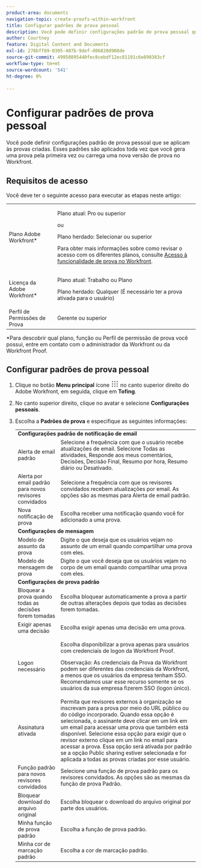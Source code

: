```yaml
---
product-area: documents
navigation-topic: create-proofs-within-workfront
title: Configurar padrões de prova pessoal
description: Você pode definir configurações padrão de prova pessoal que se aplicam às provas criadas. Esses padrões são aplicados toda vez que você gera uma prova pela primeira vez ou carrega uma nova versão de prova no Workfront.
author: Courtney
feature: Digital Content and Documents
exl-id: 278bff89-0305-407b-9def-d06820d908de
source-git-commit: 49950895440fec8cebdf12ec81191c6e890383cf
workflow-type: tm+mt
source-wordcount: '541'
ht-degree: 0%

---
```


# Configurar padrões de prova pessoal

Você pode definir configurações padrão de prova pessoal que se aplicam às provas criadas. Esses padrões são aplicados toda vez que você gera uma prova pela primeira vez ou carrega uma nova versão de prova no Workfront.

## Requisitos de acesso

Você deve ter o seguinte acesso para executar as etapas neste artigo:

<table style="table-layout:auto"> 
 <col> 
 <col> 
 <tbody> 
  <tr> 
   <td role="rowheader">Plano Adobe Workfront*</td> 
   <td> <p>Plano atual: Pro ou superior</p> <p>ou</p> <p>Plano herdado: Selecionar ou superior</p> <p>Para obter mais informações sobre como revisar o acesso com os diferentes planos, consulte <a href="/help/quicksilver/administration-and-setup/manage-workfront/configure-proofing/access-to-proofing-functionality.md" class="MCXref xref">Acesso à funcionalidade de prova no Workfront</a>.</p> </td> 
  </tr> 
  <tr> 
   <td role="rowheader">Licença da Adobe Workfront*</td> 
   <td> <p>Plano atual: Trabalho ou Plano</p> <p>Plano herdado: Qualquer (É necessário ter a prova ativada para o usuário)</p> </td> 
  </tr> 
  <tr> 
   <td role="rowheader">Perfil de Permissões de Prova </td> 
   <td>Gerente ou superior</td> 
  </tr> 
 </tbody> 
</table>

&#42;Para descobrir qual plano, função ou Perfil de permissão de prova você possui, entre em contato com o administrador da Workfront ou da Workfront Proof.

## Configurar padrões de prova pessoal

1. Clique no botão **Menu principal** ícone ![](assets/main-menu-icon.png) no canto superior direito do Adobe Workfront, em seguida, clique em **Tofing**.

1. No canto superior direito, clique no avatar e selecione **Configurações pessoais**.
1. Escolha a **Padrões de prova** e especifique as seguintes informações:

   <table style="table-layout:auto"> 
    <col> 
    <col> 
    <tbody> 
     <tr> 
      <td colspan="2"><strong>Configurações padrão de notificação de email</strong> </td> 
     </tr> 
     <tr> 
      <td>Alerta de email padrão</td> 
      <td>Selecione a frequência com que o usuário recebe atualizações de email. Selecione Todas as atividades, Responde aos meus comentários, Decisões, Decisão Final, Resumo por hora, Resumo diário ou Desativado.</td> 
     </tr> 
     <tr> 
      <td>Alerta por email padrão para novos revisores convidados</td> 
      <td>Selecione a frequência com que os revisores convidados recebem atualizações por email. As opções são as mesmas para Alerta de email padrão.</td> 
     </tr> 
     <tr> 
      <td>Nova notificação de prova</td> 
      <td>Escolha receber uma notificação quando você for adicionado a uma prova.</td> 
     </tr> 
     <tr> 
      <td colspan="2"><strong>Configurações de mensagem</strong> </td> 
     </tr> 
     <tr> 
      <td>Modelo de assunto da prova</td> 
      <td>Digite o que deseja que os usuários vejam no assunto de um email quando compartilhar uma prova com eles.</td> 
     </tr> 
     <tr> 
      <td>Modelo de mensagem de prova</td> 
      <td>Digite o que você deseja que os usuários vejam no corpo de um email quando compartilhar uma prova com eles.</td> 
     </tr> 
     <tr> 
      <td colspan="2"><strong>Configurações de prova padrão</strong> </td> 
     </tr> 
     <tr> 
      <td>Bloquear a prova quando todas as decisões forem tomadas</td> 
      <td>Escolha bloquear automaticamente a prova a partir de outras alterações depois que todas as decisões forem tomadas.</td> 
     </tr> 
     <tr> 
      <td>Exigir apenas uma decisão</td> 
      <td>Escolha exigir apenas uma decisão em uma prova.</td> 
     </tr> 
     <tr> 
      <td>Logon necessário</td> 
      <td> <p>Escolha disponibilizar a prova apenas para usuários com credenciais de logon da Workfront Proof.</p> <p>Observação: As credenciais da Prova da Workfront podem ser diferentes das credenciais da Workfront, a menos que os usuários da empresa tenham SSO. Recomendamos usar esse recurso somente se os usuários da sua empresa fizerem SSO (logon único).</p> </td> 
     </tr> 
     <tr> 
      <td>Assinatura ativada</td> 
      <td>Permita que revisores externos à organização se inscrevam para a prova por meio do URL público ou do código incorporado. Quando essa opção é selecionada, o assinante deve clicar em um link em um email para acessar uma prova que também está disponível. Selecione essa opção para exigir que o revisor externo clique em um link no email para acessar a prova. Essa opção será ativada por padrão se a opção Public sharing estiver selecionada e for aplicada a todas as provas criadas por esse usuário. </td> 
     </tr> 
     <tr> 
      <td>Função padrão para novos revisores convidados</td> 
      <td>Selecione uma função de prova padrão para os revisores convidados. As opções são as mesmas da função de prova Padrão.</td> 
     </tr> 
     <tr> 
      <td>Bloquear download do arquivo original</td> 
      <td>Escolha bloquear o download do arquivo original por parte dos usuários. </td> 
     </tr> 
     <tr> 
      <td>Minha função de prova padrão</td> 
      <td>Escolha a função de prova padrão. </td> 
     </tr> 
     <tr> 
      <td>Minha cor de marcação padrão</td> 
      <td>Escolha a cor de marcação padrão. </td> 
     </tr> 
    </tbody> 
   </table>
